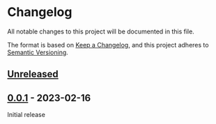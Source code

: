 # Changelog
All notable changes to this project will be documented in this file.

The format is based on [Keep a Changelog](https://keepachangelog.com/en/1.0.0/),
and this project adheres to [Semantic Versioning](https://semver.org/spec/v2.0.0.html).

## [Unreleased]

## [0.0.1] - 2023-02-16

Initial release

[Unreleased]: https://github.com/AnyPackage/AnyPackage.Winget/compare/v0.1.0...HEAD
[0.0.1]: https://github.com/AnyPackage/AnyPackage.Winget/releases/tag/v0.0.1